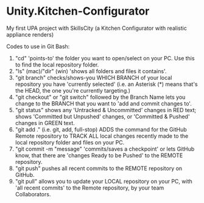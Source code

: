 # Unity.Kitchen-Configurator
My first UPA project with SkillsCity (a Kitchen Configurator with realistic appliance renders)

Codes to use in Git Bash:

1. "cd" 'points-to' the folder you want to open/select on your PC. Use this to find the local repository folder.
2. "ls" (mac)/"dir" (win) 'shows all folders and files it contains'.
3. "git branch" checks/shows-you WHICH BRANCH of your local repository you have 'currently selected' (i.e. an Asterisk (*) means that's the HEAD, the one you're currently targeting.)
4. "git checkout" or "git switch" followed by the Branch Name lets you change to the BRANCH that you want to 'add and commit changes to'.
5. "git status" shows any 'Untracked & Uncommitted' changes in RED text; shows 'Committed but Unpushed' changes, or 'Committed & Pushed' changes in GREEN text.
6. "git add ." (i.e. git, add, full-stop) ADDS the command for the GitHub Remote repository to TRACK ALL local changes recently made to the local repository folder and files on your PC.
7. "git commit -m "message" 'commits/saves a checkpoint' or lets GitHub know, that there are 'changes Ready to be Pushed' to the REMOTE repository.
8. "git push" pushes all recent commits to the REMOTE repository on GitHub.
9. "git pull" allows you to update your LOCAL repository on your PC, with 'all recent commits' to the Remote repository, by your team Collaborators.
